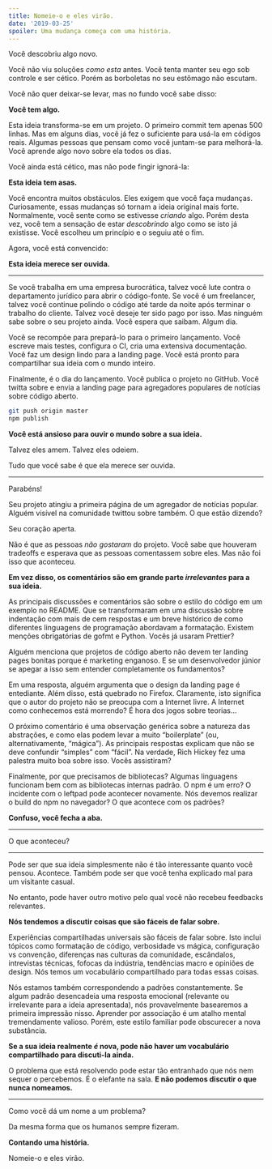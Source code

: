 ```yaml
---
title: Nomeie-o e eles virão.
date: '2019-03-25'
spoiler: Uma mudança começa com uma história.
---
```


Você descobriu algo novo.

Você não viu soluções *como esta* antes. Você tenta manter seu ego sob controle e ser cético. Porém as borboletas no seu estômago não escutam.

Você não quer deixar-se levar, mas no fundo você sabe disso:

**Você tem algo.**

Esta ideia transforma-se em um projeto. O primeiro commit tem apenas 500 linhas. Mas em alguns dias, você já fez o suficiente para usá-la em códigos reais. Algumas pessoas que pensam como você juntam-se para melhorá-la. Você aprende algo novo sobre ela todos os dias.

Você ainda está cético, mas não pode fingir ignorá-la:

**Esta ideia tem asas.**

Você encontra muitos obstáculos. Eles exigem que você faça mudanças. Curiosamente, essas mudanças só tornam a ideia original mais forte. Normalmente, você sente como se estivesse *criando* algo. Porém desta vez, você tem a sensação de estar *descobrindo* algo como se isto já existisse. Você escolheu um princípio e o seguiu até o fim.

Agora, você está convencido:

**Esta ideia merece ser ouvida.**

---

Se você trabalha em uma empresa burocrática, talvez você lute contra o departamento jurídico para abrir o código-fonte. Se você é um freelancer, talvez você continue polindo o código até tarde da noite após terminar o trabalho do cliente. Talvez você deseje ter sido pago por isso. Mas ninguém sabe sobre o seu projeto ainda. Você espera que saibam. Algum dia.

Você se recompõe para prepará-lo para o primeiro lançamento. Você escreve mais testes, configura o CI, cria uma extensiva documentação. Você faz um design lindo para a landing page. Você está pronto para compartilhar sua ideia com o mundo inteiro.

Finalmente, é o dia do lançamento. Você publica o projeto no GitHub. Você twitta sobre e envia a landing page para agregadores populares de notícias sobre código aberto.

```bash
git push origin master
npm publish
```

**Você está ansioso para ouvir o mundo sobre a sua ideia.**

Talvez eles amem. Talvez eles odeiem.

Tudo que você sabe é que ela merece ser ouvida.

---

Parabéns!

Seu projeto atingiu a primeira página de um agregador de notícias popular. Alguém visível na comunidade twittou sobre também. O que estão dizendo?

Seu coração aperta.

Não é que as pessoas *não gostaram* do projeto. Você sabe que houveram tradeoffs e esperava que as pessoas comentassem sobre eles. Mas não foi isso que aconteceu.

**Em vez disso, os comentários são em grande parte *irrelevantes* para a sua ideia.**

As principais discussões e comentários são sobre o estilo do código em um exemplo no README. Que se transformaram em uma discussão sobre indentação com mais de cem respostas e um breve histórico de como diferentes linguagens de programação abordavam a formatação. Existem menções obrigatórias de gofmt e Python. Vocês já usaram Prettier?

Alguém menciona que projetos de código aberto não devem ter landing pages bonitas porque é marketing enganoso. E se um desenvolvedor júnior se apegar a isso sem entender completamente os fundamentos?

Em uma resposta, alguém argumenta que o design da landing page é entediante. Além disso, está quebrado no Firefox. Claramente, isto significa que o autor do projeto não se preocupa com a Internet livre. A Internet como conhecemos está morrendo? É hora dos jogos sobre teorias...

O próximo comentário é uma observação genérica sobre a natureza das abstrações, e como elas podem levar a muito “boilerplate” (ou, alternativamente, “mágica”). As principais respostas explicam que não se deve confundir “simples” com “fácil”. Na verdade, Rich Hickey fez uma palestra muito boa sobre isso. Vocês assistiram?

Finalmente, por que precisamos de bibliotecas? Algumas linguagens funcionam bem com as bibliotecas internas padrão. O npm é um erro? O incidente com o leftpad pode acontecer novamente. Nós devemos realizar o build do npm no navegador? O que acontece com os padrões?

**Confuso, você fecha a aba.**

---

O que aconteceu?

---

Pode ser que sua ideia simplesmente não é tão interessante quanto você pensou. Acontece. Também pode ser que você tenha explicado mal para um visitante casual.

No entanto, pode haver outro motivo pelo qual você não recebeu feedbacks relevantes.

**Nós tendemos a discutir coisas que são fáceis de falar sobre.**

Experiências compartilhadas universais são fáceis de falar sobre. Isto inclui tópicos como formatação de código, verbosidade vs mágica, configuração vs convenção, diferenças nas culturas da comunidade, escândalos, intrevistas técnicas, fofocas da indústria, tendências macro e opiniões de design. Nós temos um vocabulário compartilhado para todas essas coisas.

Nós estamos também correspondendo a padrões constantemente. Se algum padrão desencadeia uma resposta emocional (relevante ou irrelevante para a ideia apresentada), nós provavelmente basearemos a primeira impressão nisso. Aprender por associação é um atalho mental tremendamente valioso. Porém, este estilo familiar pode obscurecer a nova substância.

**Se a sua ideia realmente _é_ nova, pode não haver um vocabulário compartilhado para discuti-la ainda.**

O problema que está resolvendo pode estar tão entranhado que nós nem sequer o percebemos. É o elefante na sala. **E não podemos discutir o que nunca nomeamos.**

---

Como você dá um nome a um problema?

Da mesma forma que os humanos sempre fizeram.

**Contando uma história.**

Nomeie-o e eles virão.
